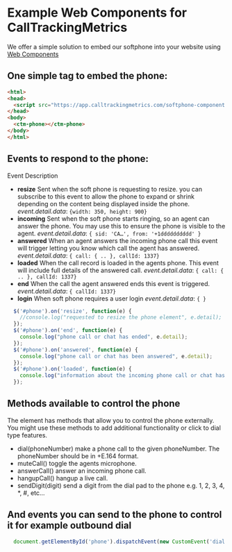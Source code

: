 # Example Web Components for CallTrackingMetrics

We offer a simple solution to embed our softphone into your website using [Web Components](https://developer.mozilla.org/en-US/docs/Web/Web_Components)

## One simple tag to embed the phone:

```html
<html>
<head>  
  <script src="https://app.calltrackingmetrics.com/softphone-component.js"></script>
</head>
<body>
  <ctm-phone></ctm-phone>
</body>
</html>
```

## Events to respond to the phone:

Event	Description

* **resize**
    Sent when the soft phone is requesting to resize. you can subscribe to this event to allow the phone to expand or shrink depending on the content being displayed inside the phone.
    *event.detail.data*:
      ```{width: 350, height: 900}```
* **incoming**
    Sent when the soft phone starts ringing, so an agent can answer the phone. You may use this to ensure the phone is visible to the agent.
    *event.detail.data*:
      ```{ sid: 'CA…', from: '+1dddddddddd' }```
* **answered**
    When an agent answers the incoming phone call this event will trigger letting you know which call the agent has answered.
    *event.detail.data*:
      ```{ call: { .. }, callId: 1337}```
* **loaded**
    When the call record is loaded in the agents phone. This event will include full details of the answered call.
    *event.detail.data*:
      ```{ call: { .. }, callId: 1337}```
* **end**
    When the call the agent answered ends this event is triggered.
    *event.detail.data*:
    ```{ callId: 1337}```
* **login**
    When soft phone requires a user login
    *event.detail.data*:
      ```{ }```

```javascript
  $('#phone').on('resize', function(e) {
    //console.log("requested to resize the phone element", e.detail);
  });
  $('#phone').on('end', function(e) {
    console.log("phone call or chat has ended", e.detail);
  });
  $('#phone').on('answered', function(e) {
    console.log("phone call or chat has been answered", e.detail);
  });
  $('#phone').on('loaded', function(e) {
    console.log("information about the incoming phone call or chat has been loaded", e.detail);
  });

```

## Methods available to control the phone

The element has methods that allow you to control the phone externally.  You might use these methods to add additional functionality or click to dial type features.

* dial(phoneNumber) make a phone call to the given phoneNumber.  The phoneNumber should be in +E.164 format.
* muteCall() toggle the agents microphone.
* answerCall() answer an incoming phone call.
* hangupCall() hangup a live call.
* sendDigit(digit) send a digit from the dial pad to the phone e.g. 1, 2, 3, 4, *, #, etc…

## And events you can send to the phone to control it for example outbound dial

```javascript
  document.getElementById('phone').dispatchEvent(new CustomEvent('dial', { detail: { phoneNumber: dialNumber } }));
```

